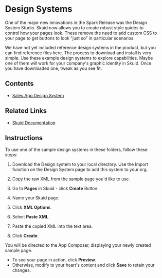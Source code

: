 # Design Systems
One of the major new innovations in the Spark Release was the Design System Studio.   Skuid now allows you to create robust style guides to control how your pages look.  These remove the need to add custom CSS to your page to get buttons to look "just so" in particular scenarios. 

We have not yet included reference design systems in the product, but you can find reference files here. The process to download and install is very simple.  Use these example design systems to explore capabilities.  Maybe one of them will work for your company's graphic identity in Skuid.  Once you have downloaded one,  tweak as you see fit. 

## Contents
- [Sales App Design System](Sales_App_Design_System)


## Related Links
- [Skuid Documentation](https://docs.skuid.com/latest/v2/en/skuid/design-system-studio/)

## Instructions
To use one of the sample design systems in these folders, follow these steps:

1. Download the Design system to your local directory.   Use the Import function on the Design System page to add this system to your org. 

2. Copy the raw XML from the sample page you'd like to use.
2. Go to **Pages** in Skuid - click **Create** Button
3. Name your Skuid page.
4. Click **XML Options**.
5. Select **Paste XML**.
7. Paste the copied XML into the text area.
8. Click **Create**.

You will be directed to the App Composer, displaying your newly created sample page.
- To see your page in action, click **Preview**.
- Otherwise, modify to your heart's content and click **Save** to retain your changes.